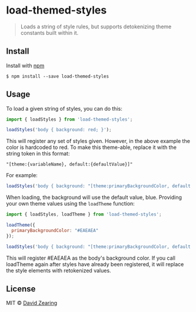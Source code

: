 # load-themed-styles
> Loads a string of style rules, but supports detokenizing theme constants built within it.

## Install

Install with [npm](https://www.npmjs.com/)

```
$ npm install --save load-themed-styles
```

## Usage

To load a given string of styles, you can do this:

```js
import { loadStyles } from 'load-themed-styles';

loadStyles('body { background: red; }');
```

This will register any set of styles given. However, in the above example the color is hardcoded to red. To make this theme-able, replace it with the string token in this format:

```
"[theme:{variableName}, default:{defaultValue}]"
```

For example:

```js
loadStyles('body { background: "[theme:primaryBackgroundColor, default: blue }]"');
```

When loading, the background will use the default value, blue. Providing your own theme values using the `loadTheme` function:

```js
import { loadStyles, loadTheme } from 'load-themed-styles';

loadTheme({
  primaryBackgroundColor: "#EAEAEA"
});

loadStyles('body { background: "[theme:primaryBackgroundColor, default: blue }]"');
```

This will register #EAEAEA as the body's background color. If you call loadTheme again after styles have already been registered, it will replace the style elements with retokenized values.

## License

MIT © [David Zearing](http://github.com/dzearing)

